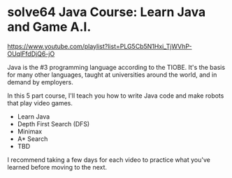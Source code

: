 # solve64 Java Course: Learn Java and Game A.I.
https://www.youtube.com/playlist?list=PLG5Cb5N1Hxi_TjWVhP-OUqlFfdDjQ6-jO

Java is the #3 programming language according to the TIOBE. It's the basis for many other languages, taught at universities around the world, and in demand by employers.

In this 5 part course, I'll teach you how to write Java code and make robots that play video games.
- Learn Java
- Depth First Search (DFS)
- Minimax
- A* Search
- TBD

I recommend taking a few days for each video to practice what you've learned before moving to the next.
